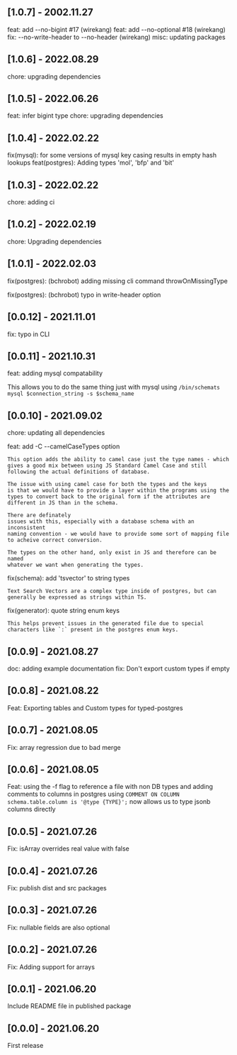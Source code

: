 ## [1.0.7] - 2002.11.27

feat: add --no-bigint #17 (wirekang)
feat: add --no-optional #18 (wirekang)
fix: --no-write-header to --no-header (wirekang)
misc: updating packages

## [1.0.6] - 2022.08.29

chore: upgrading dependencies

## [1.0.5] - 2022.06.26

feat: infer bigint type 
chore: upgrading dependencies

## [1.0.4] - 2022.02.22

fix(mysql): for some versions of mysql key casing results in empty hash lookups
feat(postgres): Adding types 'mol', 'bfp' and 'bit' 

## [1.0.3] - 2022.02.22

chore: adding ci

## [1.0.2] - 2022.02.19

chore: Upgrading dependencies

## [1.0.1] - 2022.02.03

fix(postgres): (bchrobot) adding missing cli command throwOnMissingType

fix(postgres): (bchrobot) typo in write-header option

## [0.0.12] - 2021.11.01

fix: typo in CLI

## [0.0.11] - 2021.10.31

feat: adding mysql compatability

This allows you to do the same thing just with mysql using `/bin/schemats mysql $connection_string -s $schema_name `

## [0.0.10] - 2021.09.02

chore: updating all dependencies

feat: add -C --camelCaseTypes option
    
    This option adds the ability to camel case just the type names - which
    gives a good mix between using JS Standard Camel Case and still
    following the actual definitions of database.
    
    The issue with using camel case for both the types and the keys
    is that we would have to provide a layer within the programs using the
    types to convert back to the original form if the attributes are
    different in JS than in the schema.
    
    There are definately
    issues with this, especially with a database schema with an inconsistent
    naming convention - we would have to provide some sort of mapping file
    to acheive correct conversion.
    
    The types on the other hand, only exist in JS and therefore can be named
    whatever we want when generating the types.

fix(schema): add 'tsvector' to string types
    
    Text Search Vectors are a complex type inside of postgres, but can
    generally be expressed as strings within TS.

fix(generator): quote string enum keys
    
    This helps prevent issues in the generated file due to special
    characters like `:` present in the postgres enum keys.

## [0.0.9] - 2021.08.27

doc: adding example documentation
fix: Don't export custom types if empty

## [0.0.8] - 2021.08.22

Feat: Exporting tables and Custom types for typed-postgres

## [0.0.7] - 2021.08.05

Fix: array regression due to bad merge

## [0.0.6] - 2021.08.05

Feat: using the -f flag to reference a file with non DB types and adding comments to columns in postgres using `COMMENT ON COLUMN schema.table.column is '@type {TYPE}';` now allows us to type jsonb columns directly

## [0.0.5] - 2021.07.26

Fix: isArray overrides real value with false

## [0.0.4] - 2021.07.26

Fix: publish dist and src packages

## [0.0.3] - 2021.07.26

Fix: nullable fields are also optional

## [0.0.2] - 2021.07.26

Fix: Adding support for arrays

## [0.0.1] - 2021.06.20

Include README file in published package

## [0.0.0] - 2021.06.20

First release
